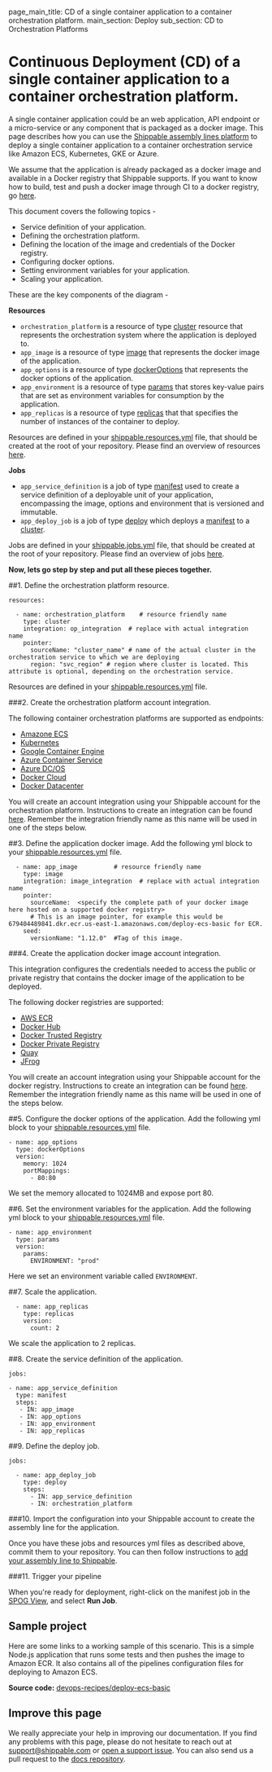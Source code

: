 page_main_title: CD of a single container application to a container orchestration platform.
main_section: Deploy
sub_section: CD to Orchestration Platforms

# Continuous Deployment (CD) of a single container application to a container orchestration platform.

A single container application could be an web application, API endpoint or a micro-service or any component that is packaged as a docker image. This page describes how you can use the [Shippable assembly lines platform](/platform/overview/) to deploy a single container application to a container orchestration service like Amazon ECS, Kubernetes, GKE or Azure.

We assume that the application is already packaged as a docker image and available in a Docker registry that Shippable supports. If you want to know how to build, test and push a docker image through CI to a docker registry, go [here](/ci/enable-project/).

This document covers the following topics -
* Service definition of your application.
* Defining the orchestration platform.
* Defining the location of the image and credentials of the Docker registry.
* Configuring docker options.
* Setting environment variables for your application.
* Scaling your application.

<DIAGRAM>

These are the key components of the diagram -

**Resources**

* `orchestration_platform` is a resource of type [cluster](/platform/workflow/resource/cluster/) resource that represents the orchestration system where the application is deployed to.
* `app_image` is a resource of type [image](/platform/workflow/resource/image/) that represents the docker image of the application.
* `app_options` is a resource of type [dockerOptions](/platform/workflow/resource/dockeroptions/#dockeroptions)
that represents the docker options of the application.
* `app_environment` is a resource of type [params](/platform/workflow/resource/params) that stores key-value pairs that are set as environment variables for consumption by the application.
* `app_replicas` is a resource of type [replicas](/platform/workflow/resource/replicas) that that specifies the number of instances of the container to deploy.

Resources are defined in your [shippable.resources.yml](/platform/tutorial/workflow/shippable-resources-yml/) file, that should be created at the root of your repository. Please find an overview of resources [here](/platform/workflow/resource/overview/).

**Jobs**

* `app_service_definition` is a job of type [manifest](/platform/workflow/job/manifest) used to create a service definition of a deployable unit of your application, encompassing the image, options and environment that is versioned and immutable.
* `app_deploy_job` is a job of type [deploy](/platform/workflow/job/deploy) which deploys a [manifest](/platform/workflow/job/manifest/)  to a [cluster](/platform/workflow/resource/cluster/).

Jobs are defined in your [shippable.jobs.yml](/platform/tutorial/workflow/shippable-jobs-yml/) file, that should be created at the root of your repository. Please find an overview of jobs [here](/platform/workflow/job/overview/).


**Now, lets go step by step and put all these pieces together.**

##1. Define the orchestration platform resource.

```
resources:

  - name: orchestration_platform    # resource friendly name
    type: cluster
    integration: op_integration  # replace with actual integration name          
    pointer:
      sourceName: "cluster_name" # name of the actual cluster in the orchestration service to which we are deploying
      region: "svc_region" # region where cluster is located. This attribute is optional, depending on the orchestration service.
```
Resources are defined in your [shippable.resources.yml](/platform/tutorial/workflow/shippable-resources-yml/) file.

###2. Create the orchestration platform account integration.

The following container orchestration platforms are supported as endpoints:

- [Amazone ECS](/platform/integration/amazon-ecs)
- [Kubernetes](/platform/integration/kubernetes)
- [Google Container Engine](/platform/integration/gke)
- [Azure Container Service](/platform/integration/azure-dcos)
- [Azure DC/OS](/platform/integration/azure-dcos)
- [Docker Cloud](/platform/integration/docker-cloud)
- [Docker Datacenter](/platform/integration/docker-datacenter)

You will create an account integration using your Shippable account for the orchestration platform.
Instructions to create an integration can be found [here](http://docs.shippable.com/platform/tutorial/integration/howto-crud-integration/). Remember the integration
friendly name as this name will be used in one of the steps below.

##3. Define the application docker image.
Add the following yml block to your [shippable.resources.yml](/platform/tutorial/workflow/shippable-resources-yml/) file.

```
  - name: app_image          # resource friendly name
    type: image
    integration: image_integration  # replace with actual integration name          
    pointer:
      sourceName:  <specify the complete path of your docker image here hosted on a supported docker registry>
      # This is an image pointer, for example this would be 679404489841.dkr.ecr.us-east-1.amazonaws.com/deploy-ecs-basic for ECR.
    seed:
      versionName: "1.12.0"  #Tag of this image.
```

###4. Create the application docker image account integration.

This integration configures the credentials needed to access the public or private registry that contains the docker image of the application to be deployed.  

The following docker registries are supported:

- [AWS ECR](/platform/integration/aws-ecr)
- [Docker Hub](/platform/integration/docker-hub)
- [Docker Trusted Registry](/platform/integration/docker-trusted-registry)
- [Docker Private Registry](/platform/integration/docker-private-registry)
- [Quay](/platform/integration/quay)
- [JFrog](/platform/integration/jfrog-artifactory)

You will create an account integration using your Shippable account for the docker registry.
Instructions to create an integration can be found [here](http://docs.shippable.com/platform/tutorial/integration/howto-crud-integration/). Remember the integration
friendly name as this name will be used in one of the steps below.

##5. Configure the docker options of the application.
Add the following yml block to your [shippable.resources.yml](/platform/tutorial/workflow/shippable-resources-yml/) file.
```
- name: app_options
  type: dockerOptions
  version:
    memory: 1024
    portMappings:
      - 80:80
```
We set the memory allocated to 1024MB and expose port 80.

##6. Set the environment variables for the application.
Add the following yml block to your [shippable.resources.yml](/platform/tutorial/workflow/shippable-resources-yml/) file.
```
- name: app_environment
  type: params
  version:
    params:
      ENVIRONMENT: "prod"
```
Here we set an environment variable called `ENVIRONMENT`.

##7. Scale the application.
```
  - name: app_replicas
    type: replicas
    version:
      count: 2
```
We scale the application to 2 replicas.

##8. Create the service definition of the application.
```
jobs:

- name: app_service_definition
  type: manifest
  steps:
   - IN: app_image
   - IN: app_options
   - IN: app_environment
   - IN: app_replicas
```

##9. Define the deploy job.
```
jobs:

  - name: app_deploy_job
    type: deploy
    steps:
      - IN: app_service_definition
      - IN: orchestration_platform
```

###10. Import the configuration into your Shippable account to create the assembly line for the application.

Once you have these jobs and resources yml files as described above, commit them to your repository. You can then follow instructions to [add your assembly line to Shippable](/platform/tutorial/workflow/crud-syncrepo/).

###11. Trigger your pipeline

When you're ready for deployment, right-click on the manifest job in the [SPOG View](/platform/visibility/single-pane-of-glass-spog/), and select **Run Job**.

## Sample project

Here are some links to a working sample of this scenario. This is a simple Node.js application that runs some tests and then pushes
the image to Amazon ECR. It also contains all of the pipelines configuration files for deploying to Amazon ECS.

**Source code:**  [devops-recipes/deploy-ecs-basic](https://github.com/devops-recipes/deploy-ecs-basic)

## Improve this page

We really appreciate your help in improving our documentation. If you find any problems with this page, please do not hesitate to reach out at [support@shippable.com](mailto:support@shippable.com) or [open a support issue](https://www.github.com/Shippable/support/issues). You can also send us a pull request to the [docs repository](https://www.github.com/Shippable/docs).
